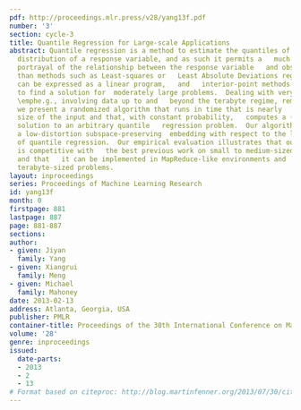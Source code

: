 ```yaml
---
pdf: http://proceedings.mlr.press/v28/yang13f.pdf
number: '3'
section: cycle-3
title: Quantile Regression for Large-scale Applications
abstract: Quantile regression is a method to estimate the quantiles of the   conditional
  distribution of a response variable, and as such it permits a   much more accurate
  portrayal of the relationship between the response variable   and observed covariates
  than methods such as Least-squares or   Least Absolute Deviations regression.  It
  can be expressed as a linear program,   and   interior-point methods can be used
  to find a solution for  moderately large problems.  Dealing with very large problems,
  \emphe.g., involving data up to and   beyond the terabyte regime, remains a challenge.  Here,
  we present a randomized algorithm that runs in time that is nearly   linear in the
  size of the input and that, with constant probability,   computes a (1+ε) approximate
  solution to an arbitrary quantile   regression problem.  Our algorithm computes
  a low-distortion subspace-preserving  embedding with respect to the loss function
  of quantile regression.  Our empirical evaluation illustrates that our algorithm
  is competitive with   the best previous work on small to medium-sized problems,
  and that   it can be implemented in MapReduce-like environments and    applied to
  terabyte-sized problems.
layout: inproceedings
series: Proceedings of Machine Learning Research
id: yang13f
month: 0
firstpage: 881
lastpage: 887
page: 881-887
sections: 
author:
- given: Jiyan
  family: Yang
- given: Xiangrui
  family: Meng
- given: Michael
  family: Mahoney
date: 2013-02-13
address: Atlanta, Georgia, USA
publisher: PMLR
container-title: Proceedings of the 30th International Conference on Machine Learning
volume: '28'
genre: inproceedings
issued:
  date-parts:
  - 2013
  - 2
  - 13
# Format based on citeproc: http://blog.martinfenner.org/2013/07/30/citeproc-yaml-for-bibliographies/
---
```

